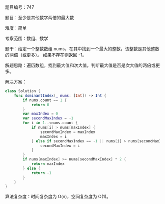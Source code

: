 题目编号：747

题目：至少是其他数字两倍的最大数

难度：简单

考察范围：数组、数学

题干：给定一个整数数组 nums，在其中找到一个最大的整数，该整数是其他整数的两倍（或更多）。
如果不存在则返回 -1。

解题思路：遍历数组，找到最大值和次大值，判断最大值是否是次大值的两倍或更多。

解决方案：

```swift
class Solution {
    func dominantIndex(_ nums: [Int]) -> Int {
        if nums.count == 1 {
            return 0
        }
        var maxIndex = 0
        var secondMaxIndex = -1
        for i in 1..<nums.count {
            if nums[i] > nums[maxIndex] {
                secondMaxIndex = maxIndex
                maxIndex = i
            } else if secondMaxIndex == -1 || nums[i] > nums[secondMaxIndex] {
                secondMaxIndex = i
            }
        }
        if nums[maxIndex] >= nums[secondMaxIndex] * 2 {
            return maxIndex
        } else {
            return -1
        }
    }
}
```

算法复杂度：时间复杂度为 O(n)，空间复杂度为 O(1)。